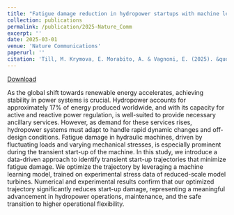 ```yaml
---
title: "Fatigue damage reduction in hydropower startups with machine learning"
collection: publications
permalink: /publication/2025-Nature_Comm
excerpt: ''
date: 2025-03-01
venue: 'Nature Communications'
paperurl: ''
citation: 'Till, M. Krymova, E. Morabito, A. & Vagnoni, E. (2025). &quot;Fatigue damage reduction in hydropower startups with machine learning.&quot; <i>Nature Communications</i> 16.1, 2961'
---
```

[Download](https://morabito-a.github.io/info/files/2025-Nature_Comm.pdf)

As the global shift towards renewable energy accelerates, achieving stability in power systems is crucial. Hydropower accounts for approximately 17% of energy produced worldwide, and with its capacity for active and reactive power regulation, is well-suited to provide necessary ancillary services. However, as demand for these services rises, hydropower systems must adapt to handle rapid dynamic changes and off-design conditions. Fatigue damage in hydraulic machines, driven by fluctuating loads and varying mechanical stresses, is especially prominent during the transient start-up of the machine. In this study, we introduce a data-driven approach to identify transient start-up trajectories that minimize fatigue damage. We optimize the trajectory by leveraging a machine learning model, trained on experimental stress data of reduced-scale model turbines. Numerical and experimental results confirm that our optimized trajectory significantly reduces start-up damage, representing a meaningful advancement in hydropower operations, maintenance, and the safe transition to higher operational flexibility.



